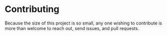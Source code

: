 # Contributing

Because the size of this project is so small, any one wishing to contribute is more than welcome to reach out, send issues, and pull requests.
